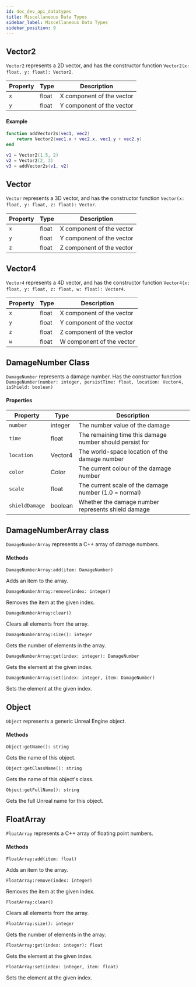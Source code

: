 ```yaml
---
id: doc_dev_api_datatypes
title: Miscellaneous Data Types
sidebar_label: Miscellaneous Data Types
sidebar_position: 9
---
```


## Vector2

`Vector2` represents a 2D vector, and has the constructor function `Vector2(x: float, y: float): Vector2`.

| Property | Type  | Description               |
|----------|-------|---------------------------|
| `x`      | float | X component of the vector |
| `y`      | float | Y component of the vector |

#### Example

```lua
function addVector2s(vec1, vec2)
    return Vector2(vec1.x + vec2.x, vec1.y + vec2.y)
end

v1 = Vector2(1.5, 2)
v2 = Vector2(2, 3)
v3 = addVector2s(v1, v2)
```

## Vector

`Vector` represents a 3D vector, and has the constructor function `Vector(x: float, y: float, z: float): Vector`.

| Property | Type  | Description               |
|----------|-------|---------------------------|
| `x`      | float | X component of the vector |
| `y`      | float | Y component of the vector |
| `z`      | float | Z component of the vector |

## Vector4

`Vector4` represents a 4D vector, and has the constructor function `Vector4(x: float, y: float, z: float, w: float): Vector4`.

| Property | Type  | Description               |
|----------|-------|---------------------------|
| `x`      | float | X component of the vector |
| `y`      | float | Y component of the vector |
| `z`      | float | Z component of the vector |
| `w`      | float | W component of the vector |

## DamageNumber Class

`DamageNumber` represents a damage number. Has the constructor function `DamageNumber(number: integer, persistTime: float, location: Vector4, isShield: boolean)`

#### Properties

| Property       | Type     | Description                                              |
|----------------|----------|----------------------------------------------------------|
| `number`       | integer  | The number value of the damage                           |
| `time`         | float    | The remaining time this damage number should persist for |
| `location`     | Vector4 | The world-space location of the damage number            |
| `color`        | Color    | The current colour of the damage number                  |
| `scale`        | float    | The current scale of the damage number (1.0 = normal)    |
| `shieldDamage` | boolean  | Whether the damage number represents shield damage       |

## DamageNumberArray class

`DamageNumberArray` represents a C++ array of damage numbers. 

#### Methods

`DamageNumberArray:add(item: DamageNumber)`

Adds an item to the array.

`DamageNumberArray:remove(index: integer)`

Removes the item at the given index.

`DamageNumberArray:clear()`

Clears all elements from the array.

`DamageNumberArray:size(): integer`

Gets the number of elements in the array.

`DamageNumberArray:get(index: integer): DamageNumber`

Gets the element at the given index.

`DamageNumberArray:set(index: integer, item: DamageNumber)`

Sets the element at the given index.

## Object

`Object` represents a generic Unreal Engine object.

#### Methods

`Object:getName(): string`

Gets the name of this object.

`Object:getClassName(): string`

Gets the name of this object's class.

`Object:getFullName(): string`

Gets the full Unreal name for this object.

## FloatArray

`FloatArray` represents a C++ array of floating point numbers.

#### Methods

`FloatArray:add(item: float)`

Adds an item to the array.

`FloatArray:remove(index: integer)`

Removes the item at the given index.

`FloatArray:clear()`

Clears all elements from the array.

`FloatArray:size(): integer`

Gets the number of elements in the array.

`FloatArray:get(index: integer): float`

Gets the element at the given index.

`FloatArray:set(index: integer, item: float)`

Sets the element at the given index.